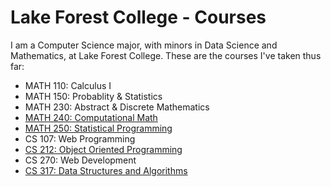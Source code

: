# Lake Forest College - Courses

I am a Computer Science major, with minors in Data Science and Mathematics, at Lake Forest College. These are the courses I've taken thus far:

- MATH 110: Calculus I
- MATH 150: Probablity & Statistics
- MATH 230: Abstract & Discrete Mathematics
- [MATH 240: Computational Math](https://github.com/SepehrAkbari/LFC-courses/tree/main/CSCI-240)
- [MATH 250: Statistical Programming](https://github.com/SepehrAkbari/LFC-courses/tree/main/MATH-250)
- CS 107: Web Programming
- [CS 212: Object Oriented Programming](https://github.com/SepehrAkbari/LFC-courses/tree/main/CSCI-212)
- CS 270: Web Development
- [CS 317: Data Structures and Algorithms](https://github.com/SepehrAkbari/LFC-courses/tree/main/CSCI-317)
